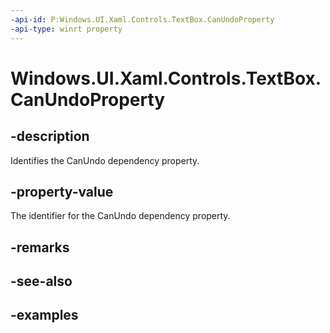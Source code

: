 ```yaml
---
-api-id: P:Windows.UI.Xaml.Controls.TextBox.CanUndoProperty
-api-type: winrt property
---
```


<!-- Property syntax.
public DependencyProperty CanUndoProperty { get; }
-->

# Windows.UI.Xaml.Controls.TextBox.CanUndoProperty

## -description

Identifies the CanUndo dependency property.

## -property-value

The identifier for the CanUndo dependency property.

## -remarks

## -see-also

## -examples

